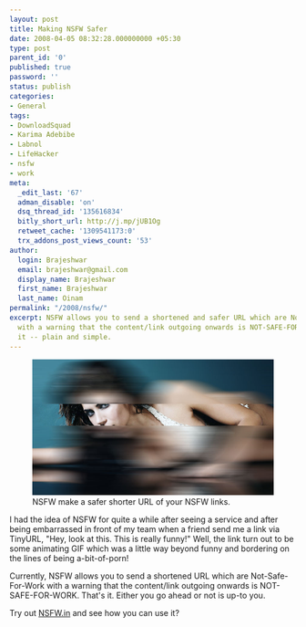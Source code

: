 ```yaml
---
layout: post
title: Making NSFW Safer
date: 2008-04-05 08:32:28.000000000 +05:30
type: post
parent_id: '0'
published: true
password: ''
status: publish
categories:
- General
tags:
- DownloadSquad
- Karima Adebibe
- Labnol
- LifeHacker
- nsfw
- work
meta:
  _edit_last: '67'
  adman_disable: 'on'
  dsq_thread_id: '135616834'
  bitly_short_url: http://j.mp/jUB1Og
  retweet_cache: '1309541173:0'
  trx_addons_post_views_count: '53'
author:
  login: Brajeshwar
  email: brajeshwar@gmail.com
  display_name: Brajeshwar
  first_name: Brajeshwar
  last_name: Oinam
permalink: "/2008/nsfw/"
excerpt: NSFW allows you to send a shortened and safer URL which are Not-Safe-For-Work
  with a warning that the content/link outgoing onwards is NOT-SAFE-FOR-WORK. That's
  it -- plain and simple.
---
```

<figure><a href="http://nsfw.in/"><img src="/static/2008/04/nsfw.jpg" alt="NSFW" /></a><br />
<figcaption>NSFW make a safer shorter URL of your NSFW links.</figcaption>
</figure>
<p>I had the idea of NSFW for quite a while after seeing a service and after being embarrassed in front of my team when a friend send me a link via TinyURL, "Hey, look at this. This is really funny!" Well, the link turn out to be some animating GIF which was a little way beyond funny and bordering on the lines of being a-bit-of-porn!</p>
<p>Currently, NSFW allows you to send a shortened URL which are Not-Safe-For-Work with a warning that the content/link outgoing onwards is <span class="reqd">NOT-SAFE-FOR-WORK</span>. That's it. Either you go ahead or not is up-to you.</p>
<p>Try out <a href="http://nsfw.in/">NSFW.in</a> and see how you can use it?</p>
